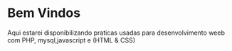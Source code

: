 # Bem Vindos

<p>Aqui estarei disponibilizando praticas usadas para desenvolvimento weeb com PHP, mysql,javascript e (HTML & CSS)</p>